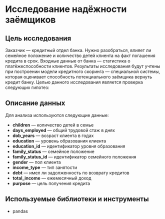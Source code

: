 # Исследование надёжности заёмщиков

## Цель исследования
Заказчик — кредитный отдел банка. Нужно разобраться, влияет ли семейное положение и количество детей клиента на факт погашения кредита в срок. Входные данные от банка — статистика о платёжеспособности клиентов.
Результаты исследования будут учтены при построении модели кредитного скоринга — специальной системы, которая оценивает способность потенциального заёмщика вернуть кредит банку.
Целью данного исследования является проверка следующих гипотез:

## Описание данных
Для анализа используются следующие данные:

- **children** — количество детей в семье
- **days_employed** — общий трудовой стаж в днях
- **dob_years** — возраст клиента в годах
- **education** — уровень образования клиента
- **education_id** — идентификатор уровня образования
- **family_status** — семейное положение
- **family_status_id** — идентификатор семейного положения
- **gender** — пол клиента
- **income_type** — тип занятости
- **debt** — имел ли задолженность по возврату кредитов
- **total_income** — ежемесячный доход
- **purpose** — цель получения кредита

## Используемые библиотеки и инструменты
 - pandas
